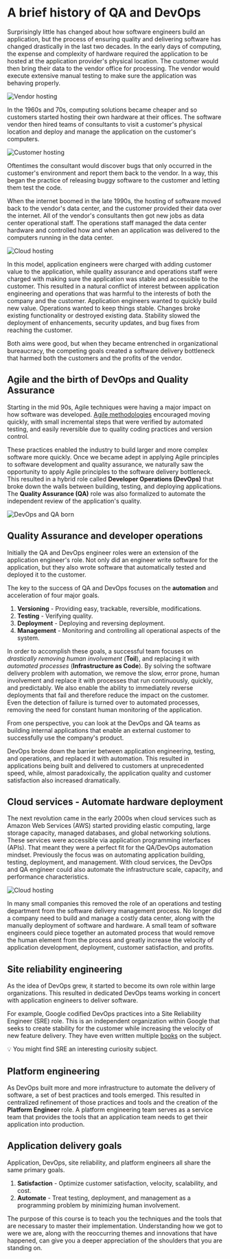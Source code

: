 # A brief history of QA and DevOps

Surprisingly little has changed about how software engineers build an application, but the process of ensuring quality and delivering software has changed drastically in the last two decades. In the early days of computing, the expense and complexity of hardware required the application to be hosted at the application provider's physical location. The customer would then bring their data to the vendor office for processing. The vendor would execute extensive manual testing to make sure the application was behaving properly.

![Vendor hosting](vendorHosting.png)

In the 1960s and 70s, computing solutions became cheaper and so customers started hosting their own hardware at their offices. The software vendor then hired teams of consultants to visit a customer's physical location and deploy and manage the application on the customer's computers.

![Customer hosting](customerHosting.png)

Oftentimes the consultant would discover bugs that only occurred in the customer's environment and report them back to the vendor. In a way, this began the practice of releasing buggy software to the customer and letting them test the code.

When the internet boomed in the late 1990s, the hosting of software moved back to the vendor's data center, and the customer provided their data over the internet. All of the vendor's consultants then got new jobs as data center operational staff. The operations staff managed the data center hardware and controlled how and when an application was delivered to the computers running in the data center.

![Cloud hosting](vendorDataCenterHosting.png)

In this model, application engineers were charged with adding customer value to the application, while quality assurance and operations staff were charged with making sure the application was stable and accessible to the customer. This resulted in a natural conflict of interest between application engineering and operations that was harmful to the interests of both the company and the customer. Application engineers wanted to quickly build new value. Operations wanted to keep things stable. Changes broke existing functionality or destroyed existing data. Stability slowed the deployment of enhancements, security updates, and bug fixes from reaching the customer.

Both aims were good, but when they became entrenched in organizational bureaucracy, the competing goals created a software delivery bottleneck that harmed both the customers and the profits of the vendor.

## Agile and the birth of DevOps and Quality Assurance

Starting in the mid 90s, Agile techniques were having a major impact on how software was developed. [Agile methodologies](https://www.agilealliance.org/agile101/the-agile-manifesto/) encouraged moving quickly, with small incremental steps that were verified by automated testing, and easily reversible due to quality coding practices and version control.

These practices enabled the industry to build larger and more complex software more quickly. Once we became adept in applying Agile principles to software development and quality assurance, we naturally saw the opportunity to apply Agile principles to the software delivery bottleneck. This resulted in a hybrid role called **Developer Operations (DevOps)** that broke down the walls between building, testing, and deploying applications. The **Quality Assurance (QA)** role was also formalized to automate the independent review of the application's quality.

![DevOps and QA born](devOpsAndQaBorn.png)

## Quality Assurance and developer operations

Initially the QA and DevOps engineer roles were an extension of the application engineer's role. Not only did an engineer write software for the application, but they also wrote software that automatically tested and deployed it to the customer.

The key to the success of QA and DevOps focuses on the **automation** and acceleration of four major goals.

1. **Versioning** - Providing easy, trackable, reversible, modifications.
1. **Testing** - Verifying quality.
1. **Deployment** - Deploying and reversing deployment.
1. **Management** - Monitoring and controlling all operational aspects of the system.

In order to accomplish these goals, a successful team focuses on _drastically removing human involvement_ (**Toil**), and replacing it with _automated processes_ (**Infrastructure as Code**). By solving the software delivery problem with automation, we remove the slow, error prone, human involvement and replace it with processes that run continuously, quickly, and predictably. We also enable the ability to immediately reverse deployments that fail and therefore reduce the impact on the customer. Even the detection of failure is turned over to automated processes, removing the need for constant human monitoring of the application.

From one perspective, you can look at the DevOps and QA teams as building internal applications that enable an external customer to successfully use the company's product.

DevOps broke down the barrier between application engineering, testing, and operations, and replaced it with automation. This resulted in applications being built and delivered to customers at unprecedented speed, while, almost paradoxically, the application quality and customer satisfaction also increased dramatically.

## Cloud services - Automate hardware deployment

The next revolution came in the early 2000s when cloud services such as Amazon Web Services (AWS) started providing elastic computing, large storage capacity, managed databases, and global networking solutions. These services were accessible via application programming interfaces (APIs). That meant they were a perfect fit for the QA/DevOps automation mindset. Previously the focus was on automating application building, testing, deployment, and management. With cloud services, the DevOps and QA engineer could also automate the infrastructure scale, capacity, and performance characteristics.

![Cloud hosting](cloudHosting.png)

In many small companies this removed the role of an operations and testing department from the software delivery management process. No longer did a company need to build and manage a costly data center, along with the manually deployment of software and hardware. A small team of software engineers could piece together an automated process that would remove the human element from the process and greatly increase the velocity of application development, deployment, customer satisfaction, and profits.

## Site reliability engineering

As the idea of DevOps grew, it started to become its own role within large organizations. This resulted in dedicated DevOps teams working in concert with application engineers to deliver software.

For example, Google codified DevOps practices into a Site Reliability Engineer (SRE) role. This is an independent organization within Google that seeks to create stability for the customer while increasing the velocity of new feature delivery. They have even written multiple [books](https://sre.google/books/) on the subject.

💡 You might find SRE an interesting curiosity subject.

## Platform engineering

As DevOps built more and more infrastructure to automate the delivery of software, a set of best practices and tools emerged. This resulted in centralized refinement of those practices and tools and the creation of the **Platform Engineer** role. A platform engineering team serves as a service team that provides the tools that an application team needs to get their application into production.

## Application delivery goals

Application, DevOps, site reliability, and platform engineers all share the same primary goals.

1. **Satisfaction** - Optimize customer satisfaction, velocity, scalability, and cost.
1. **Automate** - Treat testing, deployment, and management as a programming problem by minimizing human involvement.

The purpose of this course is to teach you the techniques and the tools that are necessary to master their implementation. Understanding how we got to were we are, along with the reoccurring themes and innovations that have happened, can give you a deeper appreciation of the shoulders that you are standing on.
